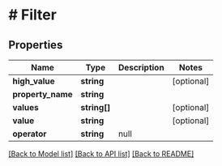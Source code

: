 # # Filter

## Properties

Name | Type | Description | Notes
------------ | ------------- | ------------- | -------------
**high_value** | **string** |  | [optional]
**property_name** | **string** |  |
**values** | **string[]** |  | [optional]
**value** | **string** |  | [optional]
**operator** | **string** | null |

[[Back to Model list]](../../README.md#models) [[Back to API list]](../../README.md#endpoints) [[Back to README]](../../README.md)

